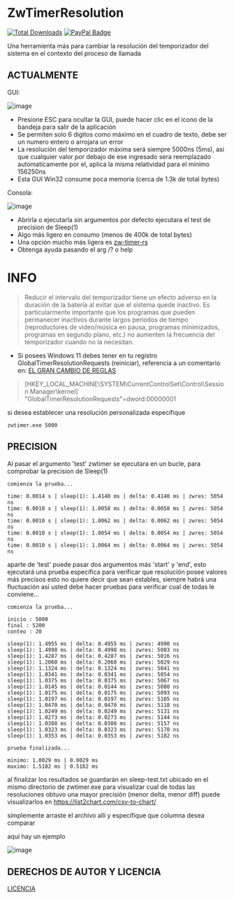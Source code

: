 # ZwTimerResolution
[![Total Downloads](https://img.shields.io/github/downloads/LuSlower/ZwTimerResolution/total.svg)](https://github.com/LuSlower/ZwTimerResolution/releases) [![PayPal Badge](https://img.shields.io/badge/PayPal-003087?logo=paypal&logoColor=fff&style=flat)](https://paypal.me/eldontweaks) 

Una herramienta más para cambiar la resolución del temporizador del sistema en el contexto del proceso de llamada

## ACTUALMENTE
GUI:

![image](https://github.com/LuSlower/ZwTimerResolution/assets/148411728/0a3e3c6c-74ea-4109-acb1-e892a68f443f)

* Presione ESC para ocultar la GUI, puede hacer clic en el icono de la bandeja para salir de la aplicación
* Se permiten solo 6 digitos como máximo en el cuadro de texto, debe ser un numero entero o arrojara un error
* La resolución del temporizador máxima será siempre 5000ns (5ms), asi que cualquier valor por debajo de ese ingresado sera reemplazado automaticamente por el, 
aplica la misma relatividad para el minimo 156250ns
* Esta GUI Win32 consume poca memoria (cerca de 1.3k de total bytes)

Consola:

![image](https://github.com/LuSlower/ZwTimerResolution/assets/148411728/acf5bbde-7ee3-477c-a11b-5a87fef54481)

* Abrirla o ejecutarla sin argumentos por defecto ejecutara el test de precision de Sleep(1)
* Algo más ligero en consumo (menos de 400k de total bytes)
* Una opción mucho más ligera es [zw-timer-rs](zw-timer-rs/src/main.rs)
* Obtenga ayuda pasando el arg /? o help

# INFO
> Reducir el intervalo del temporizador tiene un efecto adverso en la duración de la batería al evitar que el sistema quede inactivo. Es particularmente importante que los programas que pueden permanecer inactivos durante largos períodos de tiempo (reproductores de video/música en pausa, programas minimizados, programas en segundo plano, etc.) no aumenten la frecuencia del temporizador cuando no la necesitan.

* Si posees Windows 11 debes tener en tu registro GlobalTimerResolutionRequests (reiniciar), referencia a un comentario en: [EL GRAN CAMBIO DE REGLAS](https://randomascii.wordpress.com/2020/10/04/windows-timer-resolution-the-great-rule-change/)

> [HKEY_LOCAL_MACHINE\SYSTEM\CurrentControlSet\Control\Session Manager\kernel]
"GlobalTimerResolutionRequests"=dword:00000001

si desea establecer una resolución personalizada específique

```
zwtimer.exe 5000
```

## PRECISION

Al pasar el argumento 'test' zwtimer se ejecutara en un bucle, para comprobar la precision de Sleep(1)

```
comienza la prueba...

time: 0.0014 s | sleep(1): 1.4140 ms | delta: 0.4140 ms | zwres: 5054 ns
time: 0.0010 s | sleep(1): 1.0058 ms | delta: 0.0058 ms | zwres: 5054 ns
time: 0.0010 s | sleep(1): 1.0062 ms | delta: 0.0062 ms | zwres: 5054 ns
time: 0.0010 s | sleep(1): 1.0054 ms | delta: 0.0054 ms | zwres: 5054 ns
time: 0.0010 s | sleep(1): 1.0064 ms | delta: 0.0064 ms | zwres: 5054 ns
```

aparte de 'test' puede pasar dos argumentos más 'start' y 'end', esto ejecutará una prueba específica para verificar que resolución posee valores más precisos
esto no quiere decir que sean estables, siempre habrá una fluctuación así usted debe hacer pruebas para verificar cual de todas le conviene...

```
comienza la prueba...

inicio : 5000
final : 5200
conteo : 20

sleep(1): 1.4955 ms | delta: 0.4955 ms | zwres: 4990 ns
sleep(1): 1.4998 ms | delta: 0.4998 ms | zwres: 5003 ns
sleep(1): 1.4287 ms | delta: 0.4287 ms | zwres: 5016 ns
sleep(1): 1.2060 ms | delta: 0.2060 ms | zwres: 5029 ns
sleep(1): 1.1324 ms | delta: 0.1324 ms | zwres: 5041 ns
sleep(1): 1.0341 ms | delta: 0.0341 ms | zwres: 5054 ns
sleep(1): 1.0375 ms | delta: 0.0375 ms | zwres: 5067 ns
sleep(1): 1.0145 ms | delta: 0.0144 ms | zwres: 5080 ns
sleep(1): 1.0175 ms | delta: 0.0175 ms | zwres: 5093 ns
sleep(1): 1.0197 ms | delta: 0.0197 ms | zwres: 5105 ns
sleep(1): 1.0470 ms | delta: 0.0470 ms | zwres: 5118 ns
sleep(1): 1.0249 ms | delta: 0.0249 ms | zwres: 5131 ns
sleep(1): 1.0273 ms | delta: 0.0273 ms | zwres: 5144 ns
sleep(1): 1.0308 ms | delta: 0.0308 ms | zwres: 5157 ns
sleep(1): 1.0323 ms | delta: 0.0323 ms | zwres: 5170 ns
sleep(1): 1.0353 ms | delta: 0.0353 ms | zwres: 5182 ns

prueba finalizada...

minimo: 1.0029 ms | 0.0029 ms
maximo: 1.5182 ms | 0.5182 ms
```

al finalizar los resultados se guardarán en sleep-test.txt ubicado en el mismo directorio de zwtimer.exe
para visualizar cual de todas las resoluciones obtuvo una mayor precisión (menor delta, menor diff)
puede visualizarlos en https://list2chart.com/csv-to-chart/

simplemente arraste el archivo allí y específique que columna desea comparar

aquí hay un ejemplo

![image](https://github.com/LuSlower/nt_timer/assets/148411728/18d45865-1cf7-4a3d-9811-48ee45c53426)

## DERECHOS DE AUTOR Y LICENCIA
[LICENCIA](LICENSE)
